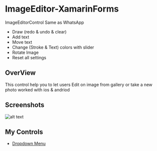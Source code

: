 # ImageEditor-XamarinForms
ImageEditorControl Same as WhatsApp 
- Draw (redo & undo & clear)
- Add text 
- Move text 
- Change (Stroke & Text) colors with slider 
- Rotate Image 
- Reset all settings
## OverView 
This control help you to let users Edit on image from gallery or take a new photo worked with ios & andriod 

## Screenshots
![alt text](https://github.com/osamaelhosany/ImageEditor-XamarinForms/blob/master/Screenshots/untitled.gif)

## My Controls
- [Dropdown Menu](https://github.com/osamaelhosany/DropdownMenu)

